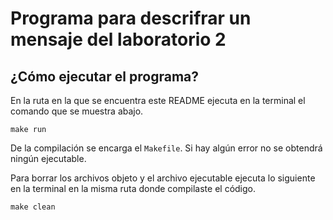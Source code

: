 # Programa para descrifrar un mensaje del laboratorio 2 #
## ¿Cómo ejecutar el programa? ##
En la ruta en la que se encuentra este README ejecuta en la terminal el comando que se muestra abajo.
```
make run
```
De la compilación se encarga el `Makefile`. Si hay algún error no se obtendrá ningún ejecutable.

Para borrar los archivos objeto y el archivo ejecutable ejecuta lo siguiente en la terminal en la misma ruta
donde compilaste el código.
```
make clean
```
